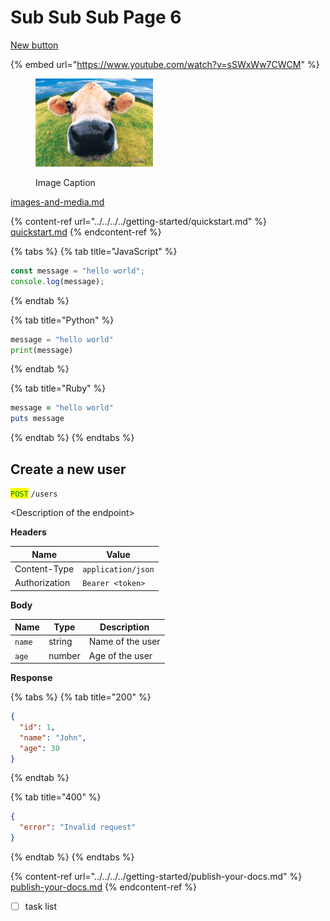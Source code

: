 # Sub Sub Sub Page 6

<a href="../../../../" class="button secondary">New button</a>

{% embed url="https://www.youtube.com/watch?v=sSWxWw7CWCM" %}

<figure><img src="../../../../.gitbook/assets/funny-farm-animals-01.jpg" alt="Alt text for cow image" width="188"><figcaption><p>Image Caption</p></figcaption></figure>

[images-and-media.md](../../../../basics/images-and-media.md "mention")

{% content-ref url="../../../../getting-started/quickstart.md" %}
[quickstart.md](../../../../getting-started/quickstart.md)
{% endcontent-ref %}

{% tabs %}
{% tab title="JavaScript" %}
```javascript
const message = "hello world";
console.log(message);
```
{% endtab %}

{% tab title="Python" %}
```python
message = "hello world"
print(message)
```
{% endtab %}

{% tab title="Ruby" %}
```ruby
message = "hello world"
puts message
```
{% endtab %}
{% endtabs %}

## Create a new user

<mark style="color:green;">`POST`</mark> `/users`

\<Description of the endpoint>

**Headers**

| Name          | Value              |
| ------------- | ------------------ |
| Content-Type  | `application/json` |
| Authorization | `Bearer <token>`   |

**Body**

| Name   | Type   | Description      |
| ------ | ------ | ---------------- |
| `name` | string | Name of the user |
| `age`  | number | Age of the user  |

**Response**

{% tabs %}
{% tab title="200" %}
```json
{
  "id": 1,
  "name": "John",
  "age": 30
}
```
{% endtab %}

{% tab title="400" %}
```json
{
  "error": "Invalid request"
}
```
{% endtab %}
{% endtabs %}

{% content-ref url="../../../../getting-started/publish-your-docs.md" %}
[publish-your-docs.md](../../../../getting-started/publish-your-docs.md)
{% endcontent-ref %}

* [ ] task list

